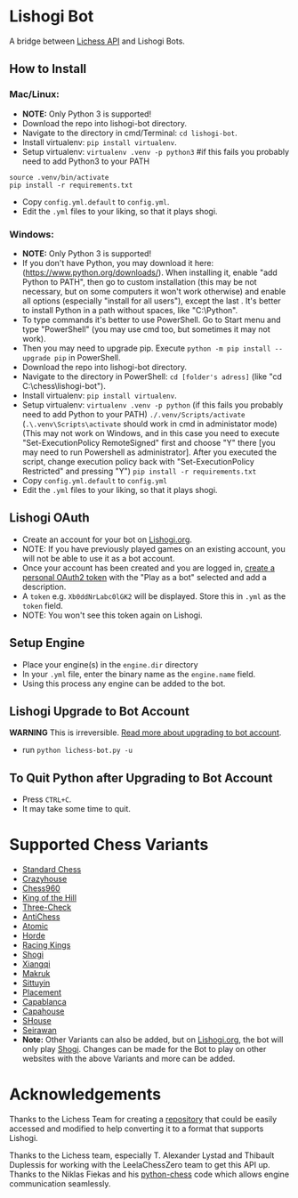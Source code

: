 # Lishogi Bot
A bridge between [Lichess API](https://lichess.org/api#tag/Chess-Bot) and Lishogi Bots.

## How to Install

### Mac/Linux:
- **NOTE:** Only Python 3 is supported!
- Download the repo into lishogi-bot directory.
- Navigate to the directory in cmd/Terminal: `cd lishogi-bot`.
- Install virtualenv: `pip install virtualenv`.
- Setup virtualenv:
`virtualenv .venv -p python3` #if this fails you probably need to add Python3 to your PATH
```
source .venv/bin/activate
pip install -r requirements.txt
```
- Copy `config.yml.default` to `config.yml`.
- Edit the `.yml` files to your liking, so that it plays shogi.

### Windows:
- **NOTE:** Only Python 3 is supported!
- If you don't have Python, you may download it here: (https://www.python.org/downloads/). When installing it, enable "add Python to PATH", then go to custom installation (this may be not necessary, but on some computers it won't work otherwise) and enable all options (especially "install for all users"), except the last . It's better to install Python in a path without spaces, like "C:\Python\".
- To type commands it's better to use PowerShell. Go to Start menu and type "PowerShell" (you may use cmd too, but sometimes it may not work).
- Then you may need to upgrade pip. Execute `python -m pip install --upgrade pip` in PowerShell.
- Download the repo into lishogi-bot directory.
- Navigate to the directory in PowerShell: `cd [folder's adress]` (like "cd C:\chess\lishogi-bot").
- Install virtualenv: `pip install virtualenv`.
- Setup virtualenv:
`virtualenv .venv -p python` (if this fails you probably need to add Python to your PATH)
`./.venv/Scripts/activate` (`.\.venv\Scripts\activate` should work in cmd in administator mode) (This may not work on Windows, and in this case you need to execute "Set-ExecutionPolicy RemoteSigned" first and choose "Y" there [you may need to run Powershell as administrator]. After you executed the script, change execution policy back with "Set-ExecutionPolicy Restricted" and pressing "Y")
`pip install -r requirements.txt`
- Copy `config.yml.default` to `config.yml`
- Edit the `.yml` files to your liking, so that it plays shogi.

## Lishogi OAuth
- Create an account for your bot on [Lishogi.org](https://lishogi.org/signup).
- NOTE: If you have previously played games on an existing account, you will not be able to use it as a bot account.
- Once your account has been created and you are logged in, [create a personal OAuth2 token](https://lishogi.org/account/oauth/token/create) with the "Play as a bot" selected and add a description.
- A `token` e.g. `Xb0ddNrLabc0lGK2` will be displayed. Store this in `.yml` as the `token` field.
- NOTE: You won't see this token again on Lishogi.


## Setup Engine
- Place your engine(s) in the `engine.dir` directory
- In your `.yml` file, enter the binary name as the `engine.name` field.
- Using this process any engine can be added to the bot.


## Lishogi Upgrade to Bot Account
**WARNING** This is irreversible. [Read more about upgrading to bot account](https://lichess.org/api#operation/botAccountUpgrade).
- run `python lichess-bot.py -u`

## To Quit Python after Upgrading to Bot Account
- Press `CTRL+C`.
- It may take some time to quit.

# Supported Chess Variants
- [Standard Chess](https://www.pychess.org/variant/chess)
- [Crazyhouse](https://lichess.org/variant/crazyhouse)
- [Chess960](https://lichess.org/variant/chess960)
- [King of the Hill](https://lichess.org/variant/kingOfTheHill)
- [Three-Check](https://lichess.org/variant/threeCheck)
- [AntiChess](https://lichess.org/variant/antichess)
- [Atomic](https://lichess.org/variant/atomic)
- [Horde](https://lichess.org/variant/horde)
- [Racing Kings](https://lichess.org/variant/racingKings)
- [Shogi](https://www.pychess.org/variant/shogi)
- [Xiangqi](https://www.pychess.org/variant/xiangqi)
- [Makruk](https://www.pychess.org/variant/makruk)
- [Sittuyin](https://www.pychess.org/variant/sittuyin)
- [Placement](https://www.pychess.org/variant/placement)
- [Capablanca](https://www.pychess.org/variant/capablanca)
- [Capahouse](https://www.pychess.org/variant/capahouse)
- [SHouse](https://www.pychess.org/variant/shouse)
- [Seirawan](https://www.pychess.org/variant/seirawan)
- **Note:** Other Variants can also be added, but on [Lishogi.org](https://lishogi.org/), the bot will only play [Shogi](https://www.pychess.org/variant/shogi). Changes can be made for the Bot to play on other websites with the above Variants and more can be added.

# Acknowledgements
Thanks to the Lichess Team for creating a [repository](https://github.com/ShailChoksi/lichess-bot) that could be easily accessed and modified to help converting it to a format that supports Lishogi.

Thanks to the Lichess team, especially T. Alexander Lystad and Thibault Duplessis for working with the LeelaChessZero team to get this API up. Thanks to the Niklas Fiekas and his [python-chess](https://github.com/niklasf/python-chess) code which allows engine communication seamlessly.
